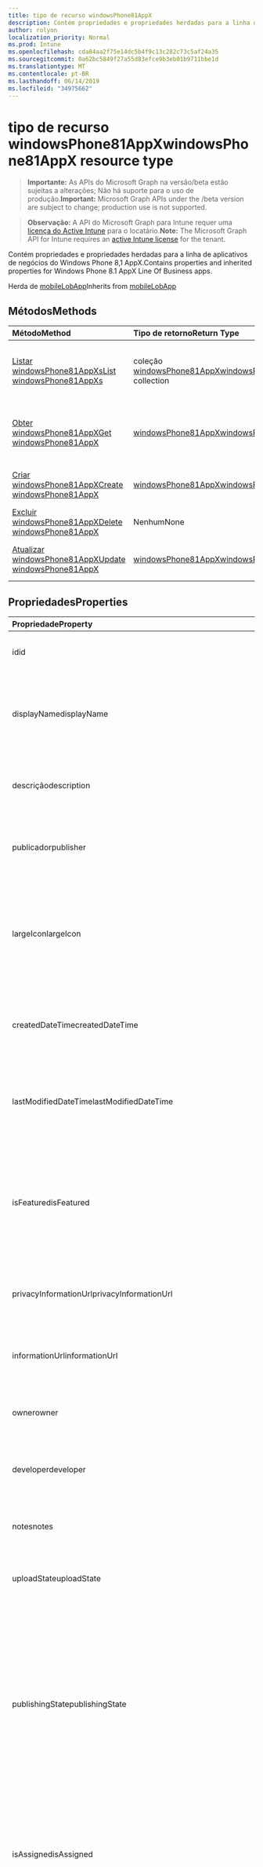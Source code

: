 ```yaml
---
title: tipo de recurso windowsPhone81AppX
description: Contém propriedades e propriedades herdadas para a linha de aplicativos de negócios do Windows Phone 8,1 AppX.
author: rolyon
localization_priority: Normal
ms.prod: Intune
ms.openlocfilehash: cda84aa2f75e14dc5b4f9c13c282c73c5af24a35
ms.sourcegitcommit: 0a62bc5849f27a55d83efce9b3eb01b9711bbe1d
ms.translationtype: MT
ms.contentlocale: pt-BR
ms.lasthandoff: 06/14/2019
ms.locfileid: "34975662"
---
```

# <a name="windowsphone81appx-resource-type"></a><span data-ttu-id="aaaa4-103">tipo de recurso windowsPhone81AppX</span><span class="sxs-lookup"><span data-stu-id="aaaa4-103">windowsPhone81AppX resource type</span></span>

> <span data-ttu-id="aaaa4-104">**Importante:** As APIs do Microsoft Graph na versão/beta estão sujeitas a alterações; Não há suporte para o uso de produção.</span><span class="sxs-lookup"><span data-stu-id="aaaa4-104">**Important:** Microsoft Graph APIs under the /beta version are subject to change; production use is not supported.</span></span>

> <span data-ttu-id="aaaa4-105">**Observação:** A API do Microsoft Graph para Intune requer uma [licença do Active Intune](https://go.microsoft.com/fwlink/?linkid=839381) para o locatário.</span><span class="sxs-lookup"><span data-stu-id="aaaa4-105">**Note:** The Microsoft Graph API for Intune requires an [active Intune license](https://go.microsoft.com/fwlink/?linkid=839381) for the tenant.</span></span>

<span data-ttu-id="aaaa4-106">Contém propriedades e propriedades herdadas para a linha de aplicativos de negócios do Windows Phone 8,1 AppX.</span><span class="sxs-lookup"><span data-stu-id="aaaa4-106">Contains properties and inherited properties for Windows Phone 8.1 AppX Line Of Business apps.</span></span>


<span data-ttu-id="aaaa4-107">Herda de [mobileLobApp](../resources/intune-apps-mobilelobapp.md)</span><span class="sxs-lookup"><span data-stu-id="aaaa4-107">Inherits from [mobileLobApp](../resources/intune-apps-mobilelobapp.md)</span></span>

## <a name="methods"></a><span data-ttu-id="aaaa4-108">Métodos</span><span class="sxs-lookup"><span data-stu-id="aaaa4-108">Methods</span></span>
|<span data-ttu-id="aaaa4-109">Método</span><span class="sxs-lookup"><span data-stu-id="aaaa4-109">Method</span></span>|<span data-ttu-id="aaaa4-110">Tipo de retorno</span><span class="sxs-lookup"><span data-stu-id="aaaa4-110">Return Type</span></span>|<span data-ttu-id="aaaa4-111">Descrição</span><span class="sxs-lookup"><span data-stu-id="aaaa4-111">Description</span></span>|
|:---|:---|:---|
|[<span data-ttu-id="aaaa4-112">Listar windowsPhone81AppXs</span><span class="sxs-lookup"><span data-stu-id="aaaa4-112">List windowsPhone81AppXs</span></span>](../api/intune-apps-windowsphone81appx-list.md)|<span data-ttu-id="aaaa4-113">coleção [windowsPhone81AppX](../resources/intune-apps-windowsphone81appx.md)</span><span class="sxs-lookup"><span data-stu-id="aaaa4-113">[windowsPhone81AppX](../resources/intune-apps-windowsphone81appx.md) collection</span></span>|<span data-ttu-id="aaaa4-114">Listar Propriedades e relações dos objetos [windowsPhone81AppX](../resources/intune-apps-windowsphone81appx.md) .</span><span class="sxs-lookup"><span data-stu-id="aaaa4-114">List properties and relationships of the [windowsPhone81AppX](../resources/intune-apps-windowsphone81appx.md) objects.</span></span>|
|[<span data-ttu-id="aaaa4-115">Obter windowsPhone81AppX</span><span class="sxs-lookup"><span data-stu-id="aaaa4-115">Get windowsPhone81AppX</span></span>](../api/intune-apps-windowsphone81appx-get.md)|[<span data-ttu-id="aaaa4-116">windowsPhone81AppX</span><span class="sxs-lookup"><span data-stu-id="aaaa4-116">windowsPhone81AppX</span></span>](../resources/intune-apps-windowsphone81appx.md)|<span data-ttu-id="aaaa4-117">Leia as propriedades e as relações do objeto [windowsPhone81AppX](../resources/intune-apps-windowsphone81appx.md) .</span><span class="sxs-lookup"><span data-stu-id="aaaa4-117">Read properties and relationships of the [windowsPhone81AppX](../resources/intune-apps-windowsphone81appx.md) object.</span></span>|
|[<span data-ttu-id="aaaa4-118">Criar windowsPhone81AppX</span><span class="sxs-lookup"><span data-stu-id="aaaa4-118">Create windowsPhone81AppX</span></span>](../api/intune-apps-windowsphone81appx-create.md)|[<span data-ttu-id="aaaa4-119">windowsPhone81AppX</span><span class="sxs-lookup"><span data-stu-id="aaaa4-119">windowsPhone81AppX</span></span>](../resources/intune-apps-windowsphone81appx.md)|<span data-ttu-id="aaaa4-120">Criar um novo objeto [windowsPhone81AppX](../resources/intune-apps-windowsphone81appx.md) .</span><span class="sxs-lookup"><span data-stu-id="aaaa4-120">Create a new [windowsPhone81AppX](../resources/intune-apps-windowsphone81appx.md) object.</span></span>|
|[<span data-ttu-id="aaaa4-121">Excluir windowsPhone81AppX</span><span class="sxs-lookup"><span data-stu-id="aaaa4-121">Delete windowsPhone81AppX</span></span>](../api/intune-apps-windowsphone81appx-delete.md)|<span data-ttu-id="aaaa4-122">Nenhum</span><span class="sxs-lookup"><span data-stu-id="aaaa4-122">None</span></span>|<span data-ttu-id="aaaa4-123">Exclui [windowsPhone81AppX](../resources/intune-apps-windowsphone81appx.md).</span><span class="sxs-lookup"><span data-stu-id="aaaa4-123">Deletes a [windowsPhone81AppX](../resources/intune-apps-windowsphone81appx.md).</span></span>|
|[<span data-ttu-id="aaaa4-124">Atualizar windowsPhone81AppX</span><span class="sxs-lookup"><span data-stu-id="aaaa4-124">Update windowsPhone81AppX</span></span>](../api/intune-apps-windowsphone81appx-update.md)|[<span data-ttu-id="aaaa4-125">windowsPhone81AppX</span><span class="sxs-lookup"><span data-stu-id="aaaa4-125">windowsPhone81AppX</span></span>](../resources/intune-apps-windowsphone81appx.md)|<span data-ttu-id="aaaa4-126">Atualiza as propriedades de um objeto [windowsPhone81AppX](../resources/intune-apps-windowsphone81appx.md) .</span><span class="sxs-lookup"><span data-stu-id="aaaa4-126">Update the properties of a [windowsPhone81AppX](../resources/intune-apps-windowsphone81appx.md) object.</span></span>|

## <a name="properties"></a><span data-ttu-id="aaaa4-127">Propriedades</span><span class="sxs-lookup"><span data-stu-id="aaaa4-127">Properties</span></span>
|<span data-ttu-id="aaaa4-128">Propriedade</span><span class="sxs-lookup"><span data-stu-id="aaaa4-128">Property</span></span>|<span data-ttu-id="aaaa4-129">Tipo</span><span class="sxs-lookup"><span data-stu-id="aaaa4-129">Type</span></span>|<span data-ttu-id="aaaa4-130">Descrição</span><span class="sxs-lookup"><span data-stu-id="aaaa4-130">Description</span></span>|
|:---|:---|:---|
|<span data-ttu-id="aaaa4-131">id</span><span class="sxs-lookup"><span data-stu-id="aaaa4-131">id</span></span>|<span data-ttu-id="aaaa4-132">String</span><span class="sxs-lookup"><span data-stu-id="aaaa4-132">String</span></span>|<span data-ttu-id="aaaa4-133">Chave da entidade.</span><span class="sxs-lookup"><span data-stu-id="aaaa4-133">Key of the entity.</span></span> <span data-ttu-id="aaaa4-134">Herdado de [mobileApp](../resources/intune-apps-mobileapp.md)</span><span class="sxs-lookup"><span data-stu-id="aaaa4-134">Inherited from [mobileApp](../resources/intune-apps-mobileapp.md)</span></span>|
|<span data-ttu-id="aaaa4-135">displayName</span><span class="sxs-lookup"><span data-stu-id="aaaa4-135">displayName</span></span>|<span data-ttu-id="aaaa4-136">String</span><span class="sxs-lookup"><span data-stu-id="aaaa4-136">String</span></span>|<span data-ttu-id="aaaa4-137">O título do aplicativo importado ou definido pelo administrador.</span><span class="sxs-lookup"><span data-stu-id="aaaa4-137">The admin provided or imported title of the app.</span></span> <span data-ttu-id="aaaa4-138">Herdado de [mobileApp](../resources/intune-apps-mobileapp.md)</span><span class="sxs-lookup"><span data-stu-id="aaaa4-138">Inherited from [mobileApp](../resources/intune-apps-mobileapp.md)</span></span>|
|<span data-ttu-id="aaaa4-139">descrição</span><span class="sxs-lookup"><span data-stu-id="aaaa4-139">description</span></span>|<span data-ttu-id="aaaa4-140">String</span><span class="sxs-lookup"><span data-stu-id="aaaa4-140">String</span></span>|<span data-ttu-id="aaaa4-141">A descrição do aplicativo.</span><span class="sxs-lookup"><span data-stu-id="aaaa4-141">The description of the app.</span></span> <span data-ttu-id="aaaa4-142">Herdado de [mobileApp](../resources/intune-apps-mobileapp.md)</span><span class="sxs-lookup"><span data-stu-id="aaaa4-142">Inherited from [mobileApp](../resources/intune-apps-mobileapp.md)</span></span>|
|<span data-ttu-id="aaaa4-143">publicador</span><span class="sxs-lookup"><span data-stu-id="aaaa4-143">publisher</span></span>|<span data-ttu-id="aaaa4-144">String</span><span class="sxs-lookup"><span data-stu-id="aaaa4-144">String</span></span>|<span data-ttu-id="aaaa4-145">O publicador do aplicativo.</span><span class="sxs-lookup"><span data-stu-id="aaaa4-145">The publisher of the app.</span></span> <span data-ttu-id="aaaa4-146">Herdado de [mobileApp](../resources/intune-apps-mobileapp.md)</span><span class="sxs-lookup"><span data-stu-id="aaaa4-146">Inherited from [mobileApp](../resources/intune-apps-mobileapp.md)</span></span>|
|<span data-ttu-id="aaaa4-147">largeIcon</span><span class="sxs-lookup"><span data-stu-id="aaaa4-147">largeIcon</span></span>|[<span data-ttu-id="aaaa4-148">mimeContent</span><span class="sxs-lookup"><span data-stu-id="aaaa4-148">mimeContent</span></span>](../resources/intune-shared-mimecontent.md)|<span data-ttu-id="aaaa4-149">O ícone grande, a ser exibido nos detalhes do aplicativo e usado para o carregamento do ícone.</span><span class="sxs-lookup"><span data-stu-id="aaaa4-149">The large icon, to be displayed in the app details and used for upload of the icon.</span></span> <span data-ttu-id="aaaa4-150">Herdado de [mobileApp](../resources/intune-apps-mobileapp.md)</span><span class="sxs-lookup"><span data-stu-id="aaaa4-150">Inherited from [mobileApp](../resources/intune-apps-mobileapp.md)</span></span>|
|<span data-ttu-id="aaaa4-151">createdDateTime</span><span class="sxs-lookup"><span data-stu-id="aaaa4-151">createdDateTime</span></span>|<span data-ttu-id="aaaa4-152">DateTimeOffset</span><span class="sxs-lookup"><span data-stu-id="aaaa4-152">DateTimeOffset</span></span>|<span data-ttu-id="aaaa4-153">A data e a hora da criação do aplicativo.</span><span class="sxs-lookup"><span data-stu-id="aaaa4-153">The date and time the app was created.</span></span> <span data-ttu-id="aaaa4-154">Herdado de [mobileApp](../resources/intune-apps-mobileapp.md)</span><span class="sxs-lookup"><span data-stu-id="aaaa4-154">Inherited from [mobileApp](../resources/intune-apps-mobileapp.md)</span></span>|
|<span data-ttu-id="aaaa4-155">lastModifiedDateTime</span><span class="sxs-lookup"><span data-stu-id="aaaa4-155">lastModifiedDateTime</span></span>|<span data-ttu-id="aaaa4-156">DateTimeOffset</span><span class="sxs-lookup"><span data-stu-id="aaaa4-156">DateTimeOffset</span></span>|<span data-ttu-id="aaaa4-157">A data e a hora que o aplicativo foi modificado pela última vez.</span><span class="sxs-lookup"><span data-stu-id="aaaa4-157">The date and time the app was last modified.</span></span> <span data-ttu-id="aaaa4-158">Herdado de [mobileApp](../resources/intune-apps-mobileapp.md)</span><span class="sxs-lookup"><span data-stu-id="aaaa4-158">Inherited from [mobileApp](../resources/intune-apps-mobileapp.md)</span></span>|
|<span data-ttu-id="aaaa4-159">isFeatured</span><span class="sxs-lookup"><span data-stu-id="aaaa4-159">isFeatured</span></span>|<span data-ttu-id="aaaa4-160">Boolean</span><span class="sxs-lookup"><span data-stu-id="aaaa4-160">Boolean</span></span>|<span data-ttu-id="aaaa4-161">O valor que indica se o aplicativo está marcado como em destaque pelo administrador. Herdado de [mobileApp](../resources/intune-apps-mobileapp.md)</span><span class="sxs-lookup"><span data-stu-id="aaaa4-161">The value indicating whether the app is marked as featured by the admin. Inherited from [mobileApp](../resources/intune-apps-mobileapp.md)</span></span>|
|<span data-ttu-id="aaaa4-162">privacyInformationUrl</span><span class="sxs-lookup"><span data-stu-id="aaaa4-162">privacyInformationUrl</span></span>|<span data-ttu-id="aaaa4-163">String</span><span class="sxs-lookup"><span data-stu-id="aaaa4-163">String</span></span>|<span data-ttu-id="aaaa4-164">A URL da declaração de privacidade.</span><span class="sxs-lookup"><span data-stu-id="aaaa4-164">The privacy statement Url.</span></span> <span data-ttu-id="aaaa4-165">Herdado de [mobileApp](../resources/intune-apps-mobileapp.md)</span><span class="sxs-lookup"><span data-stu-id="aaaa4-165">Inherited from [mobileApp](../resources/intune-apps-mobileapp.md)</span></span>|
|<span data-ttu-id="aaaa4-166">informationUrl</span><span class="sxs-lookup"><span data-stu-id="aaaa4-166">informationUrl</span></span>|<span data-ttu-id="aaaa4-167">String</span><span class="sxs-lookup"><span data-stu-id="aaaa4-167">String</span></span>|<span data-ttu-id="aaaa4-168">A URL de informações adicionais.</span><span class="sxs-lookup"><span data-stu-id="aaaa4-168">The more information Url.</span></span> <span data-ttu-id="aaaa4-169">Herdado de [mobileApp](../resources/intune-apps-mobileapp.md)</span><span class="sxs-lookup"><span data-stu-id="aaaa4-169">Inherited from [mobileApp](../resources/intune-apps-mobileapp.md)</span></span>|
|<span data-ttu-id="aaaa4-170">owner</span><span class="sxs-lookup"><span data-stu-id="aaaa4-170">owner</span></span>|<span data-ttu-id="aaaa4-171">String</span><span class="sxs-lookup"><span data-stu-id="aaaa4-171">String</span></span>|<span data-ttu-id="aaaa4-172">O proprietário do conteúdo.</span><span class="sxs-lookup"><span data-stu-id="aaaa4-172">The owner of the app.</span></span> <span data-ttu-id="aaaa4-173">Herdado de [mobileApp](../resources/intune-apps-mobileapp.md)</span><span class="sxs-lookup"><span data-stu-id="aaaa4-173">Inherited from [mobileApp](../resources/intune-apps-mobileapp.md)</span></span>|
|<span data-ttu-id="aaaa4-174">developer</span><span class="sxs-lookup"><span data-stu-id="aaaa4-174">developer</span></span>|<span data-ttu-id="aaaa4-175">String</span><span class="sxs-lookup"><span data-stu-id="aaaa4-175">String</span></span>|<span data-ttu-id="aaaa4-176">O desenvolvedor do aplicativo.</span><span class="sxs-lookup"><span data-stu-id="aaaa4-176">The developer of the app.</span></span> <span data-ttu-id="aaaa4-177">Herdado de [mobileApp](../resources/intune-apps-mobileapp.md)</span><span class="sxs-lookup"><span data-stu-id="aaaa4-177">Inherited from [mobileApp](../resources/intune-apps-mobileapp.md)</span></span>|
|<span data-ttu-id="aaaa4-178">notes</span><span class="sxs-lookup"><span data-stu-id="aaaa4-178">notes</span></span>|<span data-ttu-id="aaaa4-179">String</span><span class="sxs-lookup"><span data-stu-id="aaaa4-179">String</span></span>|<span data-ttu-id="aaaa4-180">Anotações do aplicativo.</span><span class="sxs-lookup"><span data-stu-id="aaaa4-180">Notes for the app.</span></span> <span data-ttu-id="aaaa4-181">Herdado de [mobileApp](../resources/intune-apps-mobileapp.md)</span><span class="sxs-lookup"><span data-stu-id="aaaa4-181">Inherited from [mobileApp](../resources/intune-apps-mobileapp.md)</span></span>|
|<span data-ttu-id="aaaa4-182">uploadState</span><span class="sxs-lookup"><span data-stu-id="aaaa4-182">uploadState</span></span>|<span data-ttu-id="aaaa4-183">Int32</span><span class="sxs-lookup"><span data-stu-id="aaaa4-183">Int32</span></span>|<span data-ttu-id="aaaa4-184">O estado de upload.</span><span class="sxs-lookup"><span data-stu-id="aaaa4-184">The upload state.</span></span> <span data-ttu-id="aaaa4-185">Herdado de [mobileApp](../resources/intune-apps-mobileapp.md)</span><span class="sxs-lookup"><span data-stu-id="aaaa4-185">Inherited from [mobileApp](../resources/intune-apps-mobileapp.md)</span></span>|
|<span data-ttu-id="aaaa4-186">publishingState</span><span class="sxs-lookup"><span data-stu-id="aaaa4-186">publishingState</span></span>|[<span data-ttu-id="aaaa4-187">mobileAppPublishingState</span><span class="sxs-lookup"><span data-stu-id="aaaa4-187">mobileAppPublishingState</span></span>](../resources/intune-apps-mobileapppublishingstate.md)|<span data-ttu-id="aaaa4-188">O estado de publicação do aplicativo.</span><span class="sxs-lookup"><span data-stu-id="aaaa4-188">The publishing state for the app.</span></span> <span data-ttu-id="aaaa4-189">O aplicativo não pode ser assinado, a menos que ele seja publicado.</span><span class="sxs-lookup"><span data-stu-id="aaaa4-189">The app cannot be assigned unless the app is published.</span></span> <span data-ttu-id="aaaa4-190">Herdado de [mobileApp](../resources/intune-apps-mobileapp.md).</span><span class="sxs-lookup"><span data-stu-id="aaaa4-190">Inherited from [mobileApp](../resources/intune-apps-mobileapp.md).</span></span> <span data-ttu-id="aaaa4-191">Os valores possíveis são: `notPublished`, `processing`, `published`.</span><span class="sxs-lookup"><span data-stu-id="aaaa4-191">Possible values are: `notPublished`, `processing`, `published`.</span></span>|
|<span data-ttu-id="aaaa4-192">isAssigned</span><span class="sxs-lookup"><span data-stu-id="aaaa4-192">isAssigned</span></span>|<span data-ttu-id="aaaa4-193">Boolean</span><span class="sxs-lookup"><span data-stu-id="aaaa4-193">Boolean</span></span>|<span data-ttu-id="aaaa4-194">O valor que indica se o aplicativo é atribuído a pelo menos um grupo.</span><span class="sxs-lookup"><span data-stu-id="aaaa4-194">The value indicating whether the app is assigned to at least one group.</span></span> <span data-ttu-id="aaaa4-195">Herdado de [mobileApp](../resources/intune-apps-mobileapp.md)</span><span class="sxs-lookup"><span data-stu-id="aaaa4-195">Inherited from [mobileApp](../resources/intune-apps-mobileapp.md)</span></span>|
|<span data-ttu-id="aaaa4-196">roleScopeTagIds</span><span class="sxs-lookup"><span data-stu-id="aaaa4-196">roleScopeTagIds</span></span>|<span data-ttu-id="aaaa4-197">Coleção de cadeias de caracteres</span><span class="sxs-lookup"><span data-stu-id="aaaa4-197">String collection</span></span>|<span data-ttu-id="aaaa4-198">Lista de IDs de marca de escopo para este aplicativo móvel.</span><span class="sxs-lookup"><span data-stu-id="aaaa4-198">List of scope tag ids for this mobile app.</span></span> <span data-ttu-id="aaaa4-199">Herdado de [mobileApp](../resources/intune-apps-mobileapp.md)</span><span class="sxs-lookup"><span data-stu-id="aaaa4-199">Inherited from [mobileApp](../resources/intune-apps-mobileapp.md)</span></span>|
|<span data-ttu-id="aaaa4-200">dependentAppCount</span><span class="sxs-lookup"><span data-stu-id="aaaa4-200">dependentAppCount</span></span>|<span data-ttu-id="aaaa4-201">Int32</span><span class="sxs-lookup"><span data-stu-id="aaaa4-201">Int32</span></span>|<span data-ttu-id="aaaa4-202">O número total de dependências do aplicativo filho.</span><span class="sxs-lookup"><span data-stu-id="aaaa4-202">The total number of dependencies the child app has.</span></span> <span data-ttu-id="aaaa4-203">Herdado de [mobileApp](../resources/intune-apps-mobileapp.md)</span><span class="sxs-lookup"><span data-stu-id="aaaa4-203">Inherited from [mobileApp](../resources/intune-apps-mobileapp.md)</span></span>|
|<span data-ttu-id="aaaa4-204">committedContentVersion</span><span class="sxs-lookup"><span data-stu-id="aaaa4-204">committedContentVersion</span></span>|<span data-ttu-id="aaaa4-205">String</span><span class="sxs-lookup"><span data-stu-id="aaaa4-205">String</span></span>|<span data-ttu-id="aaaa4-206">A versão do conteúdo interno confirmado.</span><span class="sxs-lookup"><span data-stu-id="aaaa4-206">The internal committed content version.</span></span> <span data-ttu-id="aaaa4-207">Herdado de [mobileLobApp](../resources/intune-apps-mobilelobapp.md)</span><span class="sxs-lookup"><span data-stu-id="aaaa4-207">Inherited from [mobileLobApp](../resources/intune-apps-mobilelobapp.md)</span></span>|
|<span data-ttu-id="aaaa4-208">fileName</span><span class="sxs-lookup"><span data-stu-id="aaaa4-208">fileName</span></span>|<span data-ttu-id="aaaa4-209">String</span><span class="sxs-lookup"><span data-stu-id="aaaa4-209">String</span></span>|<span data-ttu-id="aaaa4-210">O nome do arquivo do aplicativo Lob principal.</span><span class="sxs-lookup"><span data-stu-id="aaaa4-210">The name of the main Lob application file.</span></span> <span data-ttu-id="aaaa4-211">Herdado de [mobileLobApp](../resources/intune-apps-mobilelobapp.md)</span><span class="sxs-lookup"><span data-stu-id="aaaa4-211">Inherited from [mobileLobApp](../resources/intune-apps-mobilelobapp.md)</span></span>|
|<span data-ttu-id="aaaa4-212">size</span><span class="sxs-lookup"><span data-stu-id="aaaa4-212">size</span></span>|<span data-ttu-id="aaaa4-213">Int64</span><span class="sxs-lookup"><span data-stu-id="aaaa4-213">Int64</span></span>|<span data-ttu-id="aaaa4-214">O tamanho total, incluindo todos os arquivos carregados.</span><span class="sxs-lookup"><span data-stu-id="aaaa4-214">The total size, including all uploaded files.</span></span> <span data-ttu-id="aaaa4-215">Herdado de [mobileLobApp](../resources/intune-apps-mobilelobapp.md)</span><span class="sxs-lookup"><span data-stu-id="aaaa4-215">Inherited from [mobileLobApp](../resources/intune-apps-mobilelobapp.md)</span></span>|
|<span data-ttu-id="aaaa4-216">applicableArchitectures</span><span class="sxs-lookup"><span data-stu-id="aaaa4-216">applicableArchitectures</span></span>|[<span data-ttu-id="aaaa4-217">windowsArchitecture</span><span class="sxs-lookup"><span data-stu-id="aaaa4-217">windowsArchitecture</span></span>](../resources/intune-apps-windowsarchitecture.md)|<span data-ttu-id="aaaa4-218">As arquiteturas do Windows nas quais este aplicativo pode ser executado.</span><span class="sxs-lookup"><span data-stu-id="aaaa4-218">The Windows architecture(s) for which this app can run on.</span></span> <span data-ttu-id="aaaa4-219">Os possíveis valores são: `none`, `x86`, `x64`, `arm`, `neutral`, `arm64`.</span><span class="sxs-lookup"><span data-stu-id="aaaa4-219">Possible values are: `none`, `x86`, `x64`, `arm`, `neutral`, `arm64`.</span></span>|
|<span data-ttu-id="aaaa4-220">identityName</span><span class="sxs-lookup"><span data-stu-id="aaaa4-220">identityName</span></span>|<span data-ttu-id="aaaa4-221">String</span><span class="sxs-lookup"><span data-stu-id="aaaa4-221">String</span></span>|<span data-ttu-id="aaaa4-222">O Nome da Identidade.</span><span class="sxs-lookup"><span data-stu-id="aaaa4-222">The Identity Name.</span></span>|
|<span data-ttu-id="aaaa4-223">identityPublisherHash</span><span class="sxs-lookup"><span data-stu-id="aaaa4-223">identityPublisherHash</span></span>|<span data-ttu-id="aaaa4-224">String</span><span class="sxs-lookup"><span data-stu-id="aaaa4-224">String</span></span>|<span data-ttu-id="aaaa4-225">O Hash do Publicador de Identidade.</span><span class="sxs-lookup"><span data-stu-id="aaaa4-225">The Identity Publisher Hash.</span></span>|
|<span data-ttu-id="aaaa4-226">identityResourceIdentifier</span><span class="sxs-lookup"><span data-stu-id="aaaa4-226">identityResourceIdentifier</span></span>|<span data-ttu-id="aaaa4-227">String</span><span class="sxs-lookup"><span data-stu-id="aaaa4-227">String</span></span>|<span data-ttu-id="aaaa4-228">O Identificador de Recurso da Identidade.</span><span class="sxs-lookup"><span data-stu-id="aaaa4-228">The Identity Resource Identifier.</span></span>|
|<span data-ttu-id="aaaa4-229">minimumSupportedOperatingSystem</span><span class="sxs-lookup"><span data-stu-id="aaaa4-229">minimumSupportedOperatingSystem</span></span>|[<span data-ttu-id="aaaa4-230">windowsMinimumOperatingSystem</span><span class="sxs-lookup"><span data-stu-id="aaaa4-230">windowsMinimumOperatingSystem</span></span>](../resources/intune-apps-windowsminimumoperatingsystem.md)|<span data-ttu-id="aaaa4-231">O valor do sistema de operacional mínimo aplicável.</span><span class="sxs-lookup"><span data-stu-id="aaaa4-231">The value for the minimum applicable operating system.</span></span>|
|<span data-ttu-id="aaaa4-232">phoneProductIdentifier</span><span class="sxs-lookup"><span data-stu-id="aaaa4-232">phoneProductIdentifier</span></span>|<span data-ttu-id="aaaa4-233">String</span><span class="sxs-lookup"><span data-stu-id="aaaa4-233">String</span></span>|<span data-ttu-id="aaaa4-234">O identificador do produto de telefone.</span><span class="sxs-lookup"><span data-stu-id="aaaa4-234">The Phone Product Identifier.</span></span>|
|<span data-ttu-id="aaaa4-235">phonePublisherId</span><span class="sxs-lookup"><span data-stu-id="aaaa4-235">phonePublisherId</span></span>|<span data-ttu-id="aaaa4-236">String</span><span class="sxs-lookup"><span data-stu-id="aaaa4-236">String</span></span>|<span data-ttu-id="aaaa4-237">A ID do editor do telefone.</span><span class="sxs-lookup"><span data-stu-id="aaaa4-237">The Phone Publisher Id.</span></span>|
|<span data-ttu-id="aaaa4-238">identityVersion</span><span class="sxs-lookup"><span data-stu-id="aaaa4-238">identityVersion</span></span>|<span data-ttu-id="aaaa4-239">String</span><span class="sxs-lookup"><span data-stu-id="aaaa4-239">String</span></span>|<span data-ttu-id="aaaa4-240">A versão da identidade.</span><span class="sxs-lookup"><span data-stu-id="aaaa4-240">The identity version.</span></span>|

## <a name="relationships"></a><span data-ttu-id="aaaa4-241">Relações</span><span class="sxs-lookup"><span data-stu-id="aaaa4-241">Relationships</span></span>
|<span data-ttu-id="aaaa4-242">Relação</span><span class="sxs-lookup"><span data-stu-id="aaaa4-242">Relationship</span></span>|<span data-ttu-id="aaaa4-243">Tipo</span><span class="sxs-lookup"><span data-stu-id="aaaa4-243">Type</span></span>|<span data-ttu-id="aaaa4-244">Descrição</span><span class="sxs-lookup"><span data-stu-id="aaaa4-244">Description</span></span>|
|:---|:---|:---|
|<span data-ttu-id="aaaa4-245">categories</span><span class="sxs-lookup"><span data-stu-id="aaaa4-245">categories</span></span>|<span data-ttu-id="aaaa4-246">Coleção [mobileAppCategory](../resources/intune-apps-mobileappcategory.md)</span><span class="sxs-lookup"><span data-stu-id="aaaa4-246">[mobileAppCategory](../resources/intune-apps-mobileappcategory.md) collection</span></span>|<span data-ttu-id="aaaa4-247">A lista de categorias para este aplicativo.</span><span class="sxs-lookup"><span data-stu-id="aaaa4-247">The list of categories for this app.</span></span> <span data-ttu-id="aaaa4-248">Herdado de [mobileApp](../resources/intune-apps-mobileapp.md)</span><span class="sxs-lookup"><span data-stu-id="aaaa4-248">Inherited from [mobileApp](../resources/intune-apps-mobileapp.md)</span></span>|
|<span data-ttu-id="aaaa4-249">assignments</span><span class="sxs-lookup"><span data-stu-id="aaaa4-249">assignments</span></span>|<span data-ttu-id="aaaa4-250">Coleção [mobileAppAssignment](../resources/intune-apps-mobileappassignment.md)</span><span class="sxs-lookup"><span data-stu-id="aaaa4-250">[mobileAppAssignment](../resources/intune-apps-mobileappassignment.md) collection</span></span>|<span data-ttu-id="aaaa4-251">A lista de atribuições de grupo para esse aplicativo móvel.</span><span class="sxs-lookup"><span data-stu-id="aaaa4-251">The list of group assignments for this mobile app.</span></span> <span data-ttu-id="aaaa4-252">Herdado de [mobileApp](../resources/intune-apps-mobileapp.md)</span><span class="sxs-lookup"><span data-stu-id="aaaa4-252">Inherited from [mobileApp](../resources/intune-apps-mobileapp.md)</span></span>|
|<span data-ttu-id="aaaa4-253">installSummary</span><span class="sxs-lookup"><span data-stu-id="aaaa4-253">installSummary</span></span>|[<span data-ttu-id="aaaa4-254">mobileAppInstallSummary</span><span class="sxs-lookup"><span data-stu-id="aaaa4-254">mobileAppInstallSummary</span></span>](../resources/intune-apps-mobileappinstallsummary.md)|<span data-ttu-id="aaaa4-255">Resumo de instalação do aplicativo móvel.</span><span class="sxs-lookup"><span data-stu-id="aaaa4-255">Mobile App Install Summary.</span></span> <span data-ttu-id="aaaa4-256">Herdado de [mobileApp](../resources/intune-apps-mobileapp.md)</span><span class="sxs-lookup"><span data-stu-id="aaaa4-256">Inherited from [mobileApp](../resources/intune-apps-mobileapp.md)</span></span>|
|<span data-ttu-id="aaaa4-257">deviceStatuses</span><span class="sxs-lookup"><span data-stu-id="aaaa4-257">deviceStatuses</span></span>|<span data-ttu-id="aaaa4-258">coleção [mobileAppInstallStatus](../resources/intune-apps-mobileappinstallstatus.md)</span><span class="sxs-lookup"><span data-stu-id="aaaa4-258">[mobileAppInstallStatus](../resources/intune-apps-mobileappinstallstatus.md) collection</span></span>|<span data-ttu-id="aaaa4-259">A lista de Estados de instalação para este aplicativo móvel.</span><span class="sxs-lookup"><span data-stu-id="aaaa4-259">The list of installation states for this mobile app.</span></span> <span data-ttu-id="aaaa4-260">Herdado de [mobileApp](../resources/intune-apps-mobileapp.md)</span><span class="sxs-lookup"><span data-stu-id="aaaa4-260">Inherited from [mobileApp](../resources/intune-apps-mobileapp.md)</span></span>|
|<span data-ttu-id="aaaa4-261">userStatuses</span><span class="sxs-lookup"><span data-stu-id="aaaa4-261">userStatuses</span></span>|<span data-ttu-id="aaaa4-262">coleção [userAppInstallStatus](../resources/intune-apps-userappinstallstatus.md)</span><span class="sxs-lookup"><span data-stu-id="aaaa4-262">[userAppInstallStatus](../resources/intune-apps-userappinstallstatus.md) collection</span></span>|<span data-ttu-id="aaaa4-263">A lista de Estados de instalação para este aplicativo móvel.</span><span class="sxs-lookup"><span data-stu-id="aaaa4-263">The list of installation states for this mobile app.</span></span> <span data-ttu-id="aaaa4-264">Herdado de [mobileApp](../resources/intune-apps-mobileapp.md)</span><span class="sxs-lookup"><span data-stu-id="aaaa4-264">Inherited from [mobileApp](../resources/intune-apps-mobileapp.md)</span></span>|
|<span data-ttu-id="aaaa4-265">relações</span><span class="sxs-lookup"><span data-stu-id="aaaa4-265">relationships</span></span>|<span data-ttu-id="aaaa4-266">coleção [mobileAppRelationship](../resources/intune-apps-mobileapprelationship.md)</span><span class="sxs-lookup"><span data-stu-id="aaaa4-266">[mobileAppRelationship](../resources/intune-apps-mobileapprelationship.md) collection</span></span>|<span data-ttu-id="aaaa4-267">Lista de relações para este aplicativo móvel.</span><span class="sxs-lookup"><span data-stu-id="aaaa4-267">List of relationships for this mobile app.</span></span> <span data-ttu-id="aaaa4-268">Herdado de [mobileApp](../resources/intune-apps-mobileapp.md)</span><span class="sxs-lookup"><span data-stu-id="aaaa4-268">Inherited from [mobileApp](../resources/intune-apps-mobileapp.md)</span></span>|
|<span data-ttu-id="aaaa4-269">contentVersions</span><span class="sxs-lookup"><span data-stu-id="aaaa4-269">contentVersions</span></span>|<span data-ttu-id="aaaa4-270">Coleção [mobileAppContent](../resources/intune-apps-mobileappcontent.md)</span><span class="sxs-lookup"><span data-stu-id="aaaa4-270">[mobileAppContent](../resources/intune-apps-mobileappcontent.md) collection</span></span>|<span data-ttu-id="aaaa4-271">A lista das versões de conteúdo deste aplicativo.</span><span class="sxs-lookup"><span data-stu-id="aaaa4-271">The list of content versions for this app.</span></span> <span data-ttu-id="aaaa4-272">Herdado de [mobileLobApp](../resources/intune-apps-mobilelobapp.md)</span><span class="sxs-lookup"><span data-stu-id="aaaa4-272">Inherited from [mobileLobApp](../resources/intune-apps-mobilelobapp.md)</span></span>|

## <a name="json-representation"></a><span data-ttu-id="aaaa4-273">Representação JSON</span><span class="sxs-lookup"><span data-stu-id="aaaa4-273">JSON Representation</span></span>
<span data-ttu-id="aaaa4-274">Veja a seguir uma representação JSON do recurso.</span><span class="sxs-lookup"><span data-stu-id="aaaa4-274">Here is a JSON representation of the resource.</span></span>
<!-- {
  "blockType": "resource",
  "keyProperty": "id",
  "@odata.type": "microsoft.graph.windowsPhone81AppX"
}
-->
``` json
{
  "@odata.type": "#microsoft.graph.windowsPhone81AppX",
  "id": "String (identifier)",
  "displayName": "String",
  "description": "String",
  "publisher": "String",
  "largeIcon": {
    "@odata.type": "microsoft.graph.mimeContent",
    "type": "String",
    "value": "binary"
  },
  "createdDateTime": "String (timestamp)",
  "lastModifiedDateTime": "String (timestamp)",
  "isFeatured": true,
  "privacyInformationUrl": "String",
  "informationUrl": "String",
  "owner": "String",
  "developer": "String",
  "notes": "String",
  "uploadState": 1024,
  "publishingState": "String",
  "isAssigned": true,
  "roleScopeTagIds": [
    "String"
  ],
  "dependentAppCount": 1024,
  "committedContentVersion": "String",
  "fileName": "String",
  "size": 1024,
  "applicableArchitectures": "String",
  "identityName": "String",
  "identityPublisherHash": "String",
  "identityResourceIdentifier": "String",
  "minimumSupportedOperatingSystem": {
    "@odata.type": "microsoft.graph.windowsMinimumOperatingSystem",
    "v8_0": true,
    "v8_1": true,
    "v10_0": true,
    "v10_1607": true,
    "v10_1703": true,
    "v10_1709": true,
    "v10_1803": true,
    "v10_1809": true,
    "v10_1903": true
  },
  "phoneProductIdentifier": "String",
  "phonePublisherId": "String",
  "identityVersion": "String"
}
```





